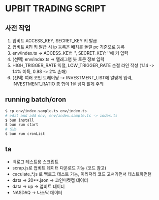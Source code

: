 # UPBIT TRADING SCRIPT

## 사전 작업

1. 업비트 ACCESS_KEY, SECRET_KEY 키 발급
2. 업비트 API 키 발급 시 ip 등록은 배치를 돌릴 pc 기준으로 등록
3. env/index.ts -> ACCESS_KEY: '', SECRET_KEY: ''에 키 입력
4. (선택) env/index.ts -> 텔래그램 봇 토큰 정보 입력
5. HIGH_TRIGGER_RATE 익절, LOW_TRIGGER_RATE 손절 라인 작성 (1.14 -> 14% 이득, 0.98 -> 2% 손해)
6. (선택) 여러 코인 트레이딩 -> INVESTMENT_LIST에 알맞게 입력, INVESTMENT_RATIO 총 합이 1을 넘지 않게 주의

## running batch/cron

```bash
$ cp env/index.sample.ts env/index.ts
# edit and add env, env/index.sample.ts -> index.ts
$ bun install
$ bun run start
# 또는
$ bun run cronList
```

## ta

- 백로그 테스트용 스크립트
- scrap.js로 업비트 데이터 다운로드 가능 (코드 참고)
- caculate\_\*.js 로 백로그 테스트 가능, 이리저리 코드 고쳐가면서 테스트하면됌
- data -> 20\*\*.json -> 코인마켓캡 데이터
- data -> up -> 업비트 데이터
- NASDAQ -> 나스닥 데이터
